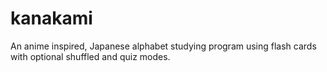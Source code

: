 # kanakami
An anime inspired, Japanese alphabet studying program using flash cards with optional shuffled and quiz modes.
